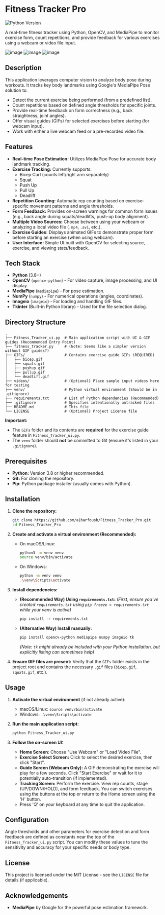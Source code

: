 # Fitness Tracker Pro

![Python Version](https://img.shields.io/badge/python-3.8+-blue.svg) <!-- Optional: Adjust version if needed -->
<!-- ![License](https://img.shields.io/badge/License-MIT-yellow.svg) --> <!-- Optional: Uncomment if you add an MIT license file -->

A real-time fitness tracker using Python, OpenCV, and MediaPipe to monitor exercise form, count repetitions, and provide feedback for various exercises using a webcam or video file input.

<!-- Optional: Add a screenshot or GIF of the application in action! -->
<!-- [Screenshot/GIF placeholder - Replace this line with an actual image tag once you have one] -->
![image](https://github.com/user-attachments/assets/bf30fa49-416a-4703-b25f-b2dd6ed33589)
![image](https://github.com/user-attachments/assets/86b7919f-5846-4951-ae4f-a9de2ad8a7e1)
![image](https://github.com/user-attachments/assets/5736361e-0bd0-4ea9-92e6-6b41e32bb429)


## Description

This application leverages computer vision to analyze body pose during workouts. It tracks key body landmarks using Google's MediaPipe Pose solution to:

*   Detect the current exercise being performed (from a predefined list).
*   Count repetitions based on defined angle thresholds for specific joints.
*   Provide real-time feedback on form correctness (e.g., back straightness, joint angles).
*   Offer visual guides (GIFs) for selected exercises before starting (for webcam input).
*   Work with either a live webcam feed or a pre-recorded video file.

## Features

*   **Real-time Pose Estimation:** Utilizes MediaPipe Pose for accurate body landmark tracking.
*   **Exercise Tracking:** Currently supports:
    *   Bicep Curl (counts left/right arm separately)
    *   Squat
    *   Push Up
    *   Pull Up
    *   Deadlift
*   **Repetition Counting:** Automatic rep counting based on exercise-specific movement patterns and angle thresholds.
*   **Form Feedback:** Provides on-screen warnings for common form issues (e.g., back angle during squats/deadlifts, push-up body alignment).
*   **Multiple Video Sources:** Choose between using your webcam or analyzing a local video file (`.mp4`, `.avi`, etc.).
*   **Exercise Guides:** Displays animated GIFs to demonstrate proper form before starting an exercise (when using webcam).
*   **User Interface:** Simple UI built with OpenCV for selecting source, exercise, and viewing stats/feedback.

## Tech Stack

*   **Python** (3.8+)
*   **OpenCV** (`opencv-python`) - For video capture, image processing, and UI display.
*   **MediaPipe** (`mediapipe`) - For pose estimation.
*   **NumPy** (`numpy`) - For numerical operations (angles, coordinates).
*   **Imageio** (`imageio`) - For loading and handling GIF files.
*   **Tkinter** (Built-in Python library) - Used for the file selection dialog.

## Directory Structure

```
.
├── Fitness_Tracker_ui.py  # Main application script with UI & GIF guides (Recommended Entry Point)
├── fitness_tracker.py     # (Note: Seems like a simpler version without GIF guides?)
├── GIFs/                  # Contains exercise guide GIFs (REQUIRED)
│   ├── bicep.gif
│   ├── squats.gif
│   ├── pushup.gif
│   ├── pullup.gif
│   └── deadlift.gif
├── videos/                # (Optional) Place sample input videos here for testing
├── venv/                  # Python virtual environment (Should be in .gitignore)
├── requirements.txt       # List of Python dependencies (Recommended)
├── .gitignore             # Specifies intentionally untracked files
├── README.md              # This file
└── LICENSE                # (Optional) Project License file
```

**Important:**
*   The `GIFs` folder and its contents are **required** for the exercise guide feature in `Fitness_Tracker_ui.py`.
*   The `venv` folder should **not** be committed to Git (ensure it's listed in your `.gitignore`).

## Prerequisites

*   **Python:** Version 3.8 or higher recommended.
*   **Git:** For cloning the repository.
*   **Pip:** Python package installer (usually comes with Python).

## Installation

1.  **Clone the repository:**
    ```bash
    git clone https://github.com/a1harfoush/Fitness_Tracker_Pro.git
    cd Fitness_Tracker_Pro
    ```

2.  **Create and activate a virtual environment (Recommended):**
    *   On macOS/Linux:
        ```bash
        python3 -m venv venv
        source venv/bin/activate
        ```
    *   On Windows:
        ```bash
        python -m venv venv
        .\venv\Scripts\activate
        ```

3.  **Install dependencies:**
    *   **(Recommended Way) Using `requirements.txt`:**
        *(First, ensure you've created `requirements.txt` using `pip freeze > requirements.txt` while your venv is active)*
        ```bash
        pip install -r requirements.txt
        ```
    *   **(Alternative Way) Install manually:**
        ```bash
        pip install opencv-python mediapipe numpy imageio tk
        ```
        *(Note: `tk` might already be included with your Python installation, but explicitly listing can sometimes help)*

4.  **Ensure GIF files are present:** Verify that the `GIFs` folder exists in the project root and contains the necessary `.gif` files (`bicep.gif`, `squats.gif`, etc.).

## Usage

1.  **Activate the virtual environment** (if not already active):
    *   macOS/Linux: `source venv/bin/activate`
    *   Windows: `.\venv\Scripts\activate`

2.  **Run the main application script:**
    ```bash
    python Fitness_Tracker_ui.py
    ```

3.  **Follow the on-screen UI:**
    *   **Home Screen:** Choose "Use Webcam" or "Load Video File".
    *   **Exercise Select Screen:** Click to select the desired exercise, then click "Start".
    *   **Guide Screen (Webcam Only):** A GIF demonstrating the exercise will play for a few seconds. Click "Start Exercise" or wait for it to potentially auto-transition (if implemented).
    *   **Tracking Screen:** Perform the exercise. View rep counts, stage (UP/DOWN/HOLD), and form feedback. You can switch exercises using the buttons at the top or return to the Home screen using the 'H' button.
    *   Press 'Q' on your keyboard at any time to quit the application.

## Configuration

Angle thresholds and other parameters for exercise detection and form feedback are defined as constants near the top of the `Fitness_Tracker_ui.py` script. You can modify these values to tune the sensitivity and accuracy for your specific needs or body type.

## License

<!-- State your license here. Example: -->
This project is licensed under the MIT License - see the `LICENSE` file for details (if applicable).

<!-- Or if no license file yet: -->
<!-- License details TBD. -->

## Acknowledgements

*   **MediaPipe** by Google for the powerful pose estimation framework.

